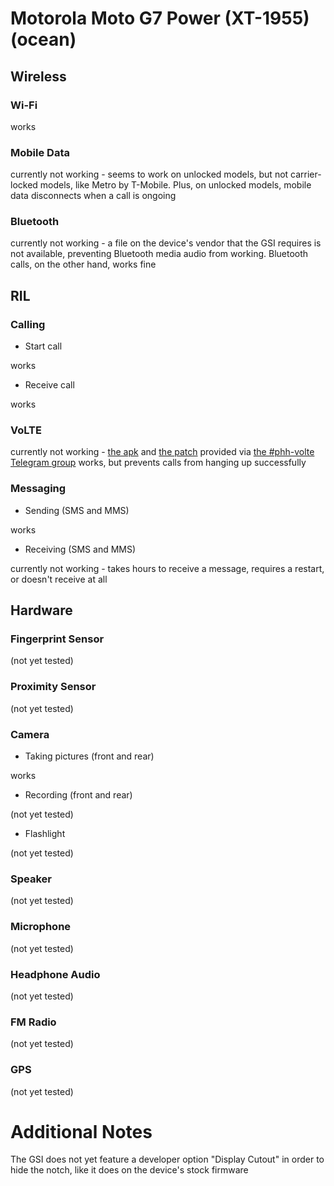 # Motorola Moto G7 Power (XT-1955) (ocean)


## Wireless

### Wi-Fi

works

### Mobile Data

currently not working - seems to work on unlocked models, but not carrier-locked models, like Metro by T-Mobile. Plus, on unlocked models, mobile data disconnects when a call is ongoing

### Bluetooth

currently not working - a file on the device's vendor that the GSI requires is not available, preventing Bluetooth media audio from working. Bluetooth calls, on the other hand, works fine


## RIL

### Calling

- Start call

works

- Receive call

works

### VoLTE

currently not working - [the apk](https://t.me/R3SPX_UPDATES/459) and [the patch](https://t.me/R3SPX_UPDATES/458) provided via [the #phh-volte Telegram group](https://t.me/phhvolte) works, but prevents calls from hanging up successfully

### Messaging

- Sending (SMS and MMS)

works

- Receiving (SMS and MMS)

currently not working - takes hours to receive a message, requires a restart, or doesn't receive at all


## Hardware

### Fingerprint Sensor

(not yet tested)

### Proximity Sensor

(not yet tested)

### Camera

- Taking pictures (front and rear)

works

- Recording (front and rear)

(not yet tested)

- Flashlight

(not yet tested)

### Speaker

(not yet tested)

### Microphone

(not yet tested)

### Headphone Audio

(not yet tested)

### FM Radio

(not yet tested)

### GPS

(not yet tested)

# Additional Notes

The GSI does not yet feature a developer option "Display Cutout" in order to hide the notch, like it does on the device's stock firmware